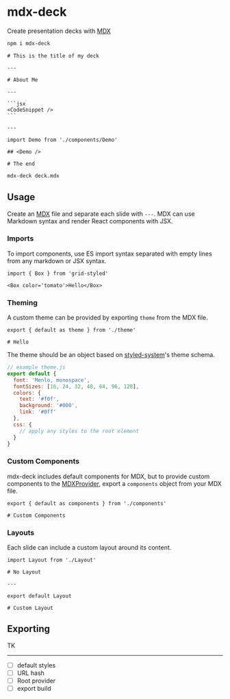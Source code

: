 # mdx-deck

Create presentation decks with [MDX][]

```sh
npm i mdx-deck
```

````mdx
# This is the title of my deck

---

# About Me

---

```jsx
<CodeSnippet />
```

---

import Demo from './components/Demo'

## <Demo />

# The end
````

```sh
mdx-deck deck.mdx
```

## Usage

Create an [MDX][] file and separate each slide with `---`.
MDX can use Markdown syntax and render React components with JSX.

### Imports

To import components, use ES import syntax separated with empty lines from any markdown or JSX syntax.

```mdx
import { Box } from 'grid-styled'

<Box color='tomato'>Hello</Box>
```

### Theming

A custom theme can be provided by exporting `theme` from the MDX file.

```mdx
export { default as theme } from './theme'

# Hello
```

The theme should be an object based on [styled-system][]'s theme schema.

```js
// example theme.js
export default {
  font: 'Menlo, monospace',
  fontSizes: [16, 24, 32, 48, 64, 96, 128],
  colors: {
    text: '#f0f',
    background: '#000',
    link: '#0ff'
  },
  css: {
    // apply any styles to the root element
  }
}
```

### Custom Components

mdx-deck includes default components for MDX, but to provide custom components to the [MDXProvider][], export a `components` object from your MDX file.

```mdx
export { default as components } from './components'

# Custom Components
```

### Layouts

Each slide can include a custom layout around its content.

```mdx
import Layout from './Layout'

# No Layout

---

export default Layout

# Custom Layout
```

## Exporting

TK

---

- [ ] default styles
- [ ] URL hash
- [ ] Root provider
- [ ] export build

[mdx]: https://github.com/mdx-js/mdx
[mdxprovider]: https://github.com/mdx-js/mdx#mdxprovider
[styled-system]: https://github.com/jxnblk/styled-system

